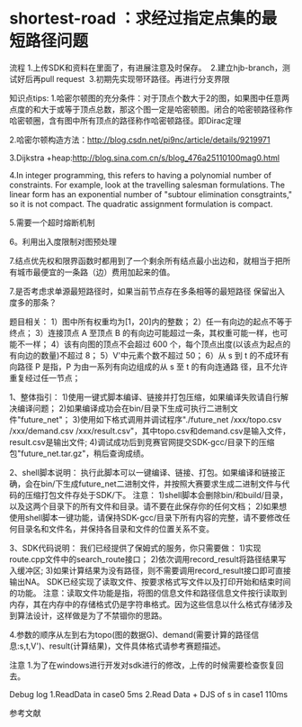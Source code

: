 ﻿# shortest-road ：求经过指定点集的最短路径问题
﻿流程
﻿1.上传SDK和资料在里面了，有进展注意及时保存。
﻿
﻿2.建立hjb-branch，测试好后再pull request
﻿
﻿3.初期先实现带环路径。再进行分支界限



知识点tips:
1.哈密尔顿图的充分条件：对于顶点个数大于2的图，如果图中任意两点度的和大于或等于顶点总数，那这个图一定是哈密顿图。闭合的哈密顿路径称作哈密顿圈，含有图中所有顶点的路径称作哈密顿路径。即Dirac定理

2.哈密尔顿构造方法：http://blog.csdn.net/pi9nc/article/details/9219971

3.Dijkstra +heap:http://blog.sina.com.cn/s/blog_476a25110100mag0.html

4.In integer programming, this refers to having a polynomial number of constraints. For example, look at the travelling salesman formulations. The linear form has an exponential number of "subtour elimination consgtraints," so it is not compact. The
quadratic assignment formulation is compact.

5.需要一个超时熔断机制

6。利用出入度限制对图预处理

7.结点优先权和限界函数时都用到了一个剩余所有结点最小出边和，就相当于把所有城市最便宜的一条路（边）费用加起来的值。

7.是否考虑求单源最短路径时，如果当前节点存在多条相等的最短路径 保留出入度多的那条？

题目相关：
1）图中所有权重均为[1，20]内的整数；
2）任一有向边的起点不等于终点；
3）连接顶点 A 至顶点 B 的有向边可能超过一条，其权重可能一样，也可能不一样；
4）该有向图的顶点不会超过 600 个，每个顶点出度(以该点为起点的有向边的数量)不超过
8；
5）V'中元素个数不超过 50；
6）从 s 到 t 的不成环有向路径 P 是指，P 为由一系列有向边组成的从 s 至 t 的有向连通路
径，且不允许重复经过任一节点；

1、整体指引：
  1)使用一键式脚本编译、链接并打包压缩，如果编译失败请自行解决编译问题；
  2)如果编译成功会在bin/目录下生成可执行二进制文件"future_net"；
  3)使用如下格式调用并调试程序"./future_net /xxx/topo.csv /xxx/demand.csv /xxx/result.csv"，其中topo.csv和demand.csv是输入文件，result.csv是输出文件;
  4)调试成功后到竞赛官网提交SDK-gcc/目录下的压缩包"future_net.tar.gz"，稍后查询成绩。

2、shell脚本说明：
  执行此脚本可以一键编译、链接、打包。如果编译和链接正确，会在bin/下生成future_net二进制文件，并按照大赛要求生成二进制文件与代码的压缩打包文件存处于SDK/下。
  注意：
    1)shell脚本会删除bin/和build/目录，以及这两个目录下的所有文件和目录。请不要在此保存你的任何文档；
    2)如果想使用shell脚本一键功能，请保持SDK-gcc/目录下所有内容的完整，请不要修改任何目录名和文件名，并保持各目录和文件的位置关系不变。

3、SDK代码说明：
  我们已经提供了保姆式的服务，你只需要做：
  1)实现route.cpp文件中的search_route接口；
  2)依次调用record_result将路径结果写入缓冲区;
  3)如果计算结果为没有路径，则不需要调用record_result接口即可直接输出NA。
  SDK已经实现了读取文件、按要求格式写文件以及打印开始和结束时间的功能。
  注意：读取文件功能是指，将图的信息文件和路径信息文件按行读取到内存，其在内存中的存储格式仍是字符串格式。因为这些信息以什么格式存储涉及到算法设计，这样做是为了不禁锢你的思路。

4.参数的顺序从左到右为topo(图的数据G)、demand(需要计算的路径信息:s,t,V')、result(计算结果)，文件具体格式请参考赛题描述。


注意
1.为了在windows进行开发对sdk进行的修改，上传的时候需要检查恢复回去。


Debug log
1.ReadData              in case0   5ms
2.Read Data + DJS of s  in case1   110ms

参考文献
